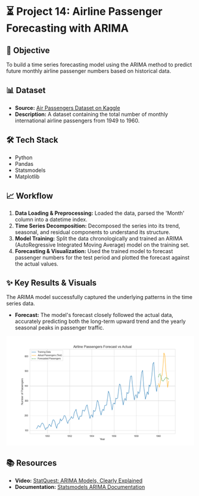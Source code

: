 # ⏳ Project 14: Airline Passenger Forecasting with ARIMA

## 🎯 Objective
To build a time series forecasting model using the ARIMA method to predict future monthly airline passenger numbers based on historical data.

## 📊 Dataset
- **Source:** [Air Passengers Dataset on Kaggle](https://www.kaggle.com/datasets/rakannimer/air-passengers)
- **Description:** A dataset containing the total number of monthly international airline passengers from 1949 to 1960.

## 🛠️ Tech Stack
- Python
- Pandas
- Statsmodels
- Matplotlib

## 📈 Workflow
1.  **Data Loading & Preprocessing:** Loaded the data, parsed the 'Month' column into a datetime index.
2.  **Time Series Decomposition:** Decomposed the series into its trend, seasonal, and residual components to understand its structure.
3.  **Model Training:** Split the data chronologically and trained an ARIMA (AutoRegressive Integrated Moving Average) model on the training set.
4.  **Forecasting & Visualization:** Used the trained model to forecast passenger numbers for the test period and plotted the forecast against the actual values.

## ✨ Key Results & Visuals
The ARIMA model successfully captured the underlying patterns in the time series data.
- **Forecast:** The model's forecast closely followed the actual data, accurately predicting both the long-term upward trend and the yearly seasonal peaks in passenger traffic.

![Forecast vs Actuals](forecast_plot.png)

## 📚 Resources
- **Video:** [StatQuest: ARIMA Models, Clearly Explained](https://www.youtube.com/watch?v=g_S_N8v_g3Y)
- **Documentation:** [Statsmodels ARIMA Documentation](https://www.statsmodels.org/stable/generated/statsmodels.tsa.arima.model.ARIMA.html)

